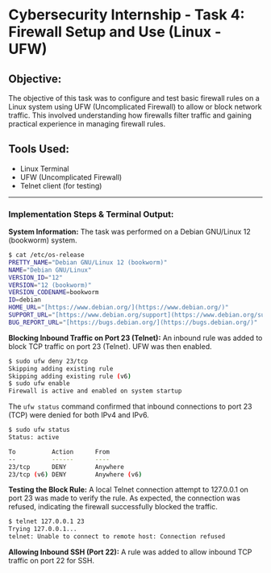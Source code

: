 # Cybersecurity Internship - Task 4: Firewall Setup and Use (Linux - UFW)

## Objective:
The objective of this task was to configure and test basic firewall rules on a Linux system using UFW (Uncomplicated Firewall) to allow or block network traffic. This involved understanding how firewalls filter traffic and gaining practical experience in managing firewall rules.

## Tools Used:
* Linux Terminal
* UFW (Uncomplicated Firewall)
* Telnet client (for testing)

---

### Implementation Steps & Terminal Output:

**System Information:**
The task was performed on a Debian GNU/Linux 12 (bookworm) system. 

```bash
$ cat /etc/os-release
PRETTY_NAME="Debian GNU/Linux 12 (bookworm)"
NAME="Debian GNU/Linux"
VERSION_ID="12"
VERSION="12 (bookworm)"
VERSION_CODENAME=bookworm
ID=debian
HOME_URL="[https://www.debian.org/](https://www.debian.org/)"
SUPPORT_URL="[https://www.debian.org/support](https://www.debian.org/support)"
BUG_REPORT_URL="[https://bugs.debian.org/](https://bugs.debian.org/)"
```
**Blocking Inbound Traffic on Port 23 (Telnet):**
An inbound rule was added to block TCP traffic on port 23 (Telnet). UFW was then enabled.
```bash
$ sudo ufw deny 23/tcp
Skipping adding existing rule
Skipping adding existing rule (v6)
$ sudo ufw enable
Firewall is active and enabled on system startup
```
The `ufw status` command confirmed that inbound connections to port 23 (TCP) were denied for both IPv4 and IPv6.
```bash
$ sudo ufw status
Status: active

To          Action      From
--          ------      ----
23/tcp      DENY        Anywhere
23/tcp (v6) DENY        Anywhere (v6)
```

**Testing the Block Rule:**
A local Telnet connection attempt to 127.0.0.1 on port 23 was made to verify the rule. As expected, the connection was refused, indicating the firewall successfully blocked the traffic. 

```bash
$ telnet 127.0.0.1 23
Trying 127.0.0.1...
telnet: Unable to connect to remote host: Connection refused
```

**Allowing Inbound SSH (Port 22):**
A rule was added to allow inbound TCP traffic on port 22 for SSH.
